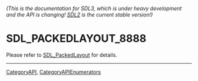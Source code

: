 ###### (This is the documentation for SDL3, which is under heavy development and the API is changing! [SDL2](https://wiki.libsdl.org/SDL2/) is the current stable version!)
# SDL_PACKEDLAYOUT_8888

Please refer to [SDL_PackedLayout](SDL_PackedLayout) for details.

----
[CategoryAPI](CategoryAPI), [CategoryAPIEnumerators](CategoryAPIEnumerators)

